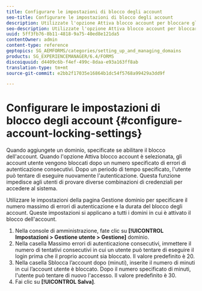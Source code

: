 ```yaml
---
title: Configurare le impostazioni di blocco degli account
seo-title: Configurare le impostazioni di blocco degli account
description: Utilizzate l'opzione Attiva blocco account per bloccare gli account utente dopo un numero specificato di errori di autenticazione consecutivi.
seo-description: Utilizzate l'opzione Attiva blocco account per bloccare gli account utente dopo un numero specificato di errori di autenticazione consecutivi.
uuid: 5ff3fb76-8b11-4818-9a75-40ed8e121da5
contentOwner: admin
content-type: reference
geptopics: SG_AEMFORMS/categories/setting_up_and_managing_domains
products: SG_EXPERIENCEMANAGER/6.4/FORMS
discoiquuid: d4409c6b-f4ef-499c-8daa-e93a163ff8ab
translation-type: tm+mt
source-git-commit: e2bb2f17035e16864b1dc54f5768a99429a3dd9f

---
```



# Configurare le impostazioni di blocco degli account {#configure-account-locking-settings}

Quando aggiungete un dominio, specificate se abilitare il blocco dell&#39;account. Quando l&#39;opzione Attiva blocco account è selezionata, gli account utente vengono bloccati dopo un numero specificato di errori di autenticazione consecutivi. Dopo un periodo di tempo specificato, l&#39;utente può tentare di eseguire nuovamente l&#39;autenticazione. Questa funzione impedisce agli utenti di provare diverse combinazioni di credenziali per accedere al sistema.

Utilizzare le impostazioni della pagina Gestione dominio per specificare il numero massimo di errori di autenticazione e la durata del blocco degli account. Queste impostazioni si applicano a tutti i domini in cui è attivato il blocco dell&#39;account.

1. Nella console di amministrazione, fate clic su **[!UICONTROL Impostazioni > Gestione utente > Gestione]** dominio.
1. Nella casella Massimo errori di autenticazione consecutivi, immettere il numero di tentativi consecutivi in cui un utente può tentare di eseguire il login prima che il proprio account sia bloccato. Il valore predefinito è 20.
1. Nella casella Sblocca l’account dopo (minuti), inserite il numero di minuti in cui l’account utente è bloccato. Dopo il numero specificato di minuti, l&#39;utente può tentare di nuovo l&#39;accesso. Il valore predefinito è 30.
1. Fai clic su **[!UICONTROL Salva]**.

